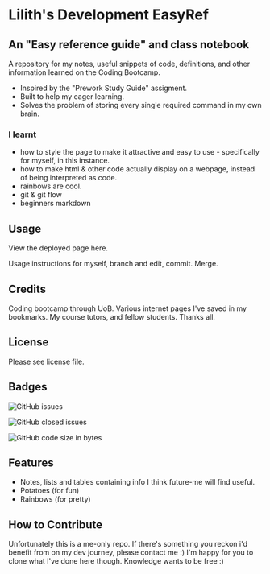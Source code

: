 # Lilith's Development EasyRef

## An "Easy reference guide" and class notebook 
A repository for my notes, useful snippets of code, definitions, and other information learned on the Coding Bootcamp.

- Inspired by the "Prework Study Guide" assigment.
- Built to help my eager learning.
- Solves the problem of storing every single required command in my own brain.  

### I learnt 
- how to style the page to make it attractive and easy to use - specifically for myself, in this instance.
- how to make html & other code actually display on a webpage, instead of being interpreted as code.
- rainbows are cool.
- git & git flow
- beginners markdown

## Usage

View the deployed page here.

Usage instructions for myself, branch and edit, commit. Merge. 

## Credits

Coding bootcamp through UoB.  Various internet pages I've saved in my bookmarks.  My course tutors, and fellow students.
Thanks all.

## License

Please see license file.

## Badges

![GitHub issues](https://img.shields.io/github/issues/poisoned-eden/prework-study-guide)

![GitHub closed issues](https://img.shields.io/github/issues-closed/poisoned-eden/prework-study-guide)

![GitHub code size in bytes](https://img.shields.io/github/languages/code-size/poisoned-eden/prework-study-guide)

## Features

- Notes, lists and tables containing info I think future-me will find useful.
- Potatoes (for fun)
- Rainbows (for pretty)

## How to Contribute

Unfortunately this is a me-only repo.  If there's something you reckon i'd benefit from on my dev journey, please contact me :)
I'm happy for you to clone what I've done here though.  Knowledge wants to be free :)